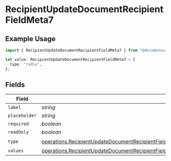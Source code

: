 # RecipientUpdateDocumentRecipientFieldMeta7

## Example Usage

```typescript
import { RecipientUpdateDocumentRecipientFieldMeta7 } from "@documenso/sdk-typescript/models/operations";

let value: RecipientUpdateDocumentRecipientFieldMeta7 = {
  type: "radio",
};
```

## Fields

| Field                                                                                                                                                                                                                                                              | Type                                                                                                                                                                                                                                                               | Required                                                                                                                                                                                                                                                           | Description                                                                                                                                                                                                                                                        |
| ------------------------------------------------------------------------------------------------------------------------------------------------------------------------------------------------------------------------------------------------------------------ | ------------------------------------------------------------------------------------------------------------------------------------------------------------------------------------------------------------------------------------------------------------------ | ------------------------------------------------------------------------------------------------------------------------------------------------------------------------------------------------------------------------------------------------------------------ | ------------------------------------------------------------------------------------------------------------------------------------------------------------------------------------------------------------------------------------------------------------------ |
| `label`                                                                                                                                                                                                                                                            | *string*                                                                                                                                                                                                                                                           | :heavy_minus_sign:                                                                                                                                                                                                                                                 | N/A                                                                                                                                                                                                                                                                |
| `placeholder`                                                                                                                                                                                                                                                      | *string*                                                                                                                                                                                                                                                           | :heavy_minus_sign:                                                                                                                                                                                                                                                 | N/A                                                                                                                                                                                                                                                                |
| `required`                                                                                                                                                                                                                                                         | *boolean*                                                                                                                                                                                                                                                          | :heavy_minus_sign:                                                                                                                                                                                                                                                 | N/A                                                                                                                                                                                                                                                                |
| `readOnly`                                                                                                                                                                                                                                                         | *boolean*                                                                                                                                                                                                                                                          | :heavy_minus_sign:                                                                                                                                                                                                                                                 | N/A                                                                                                                                                                                                                                                                |
| `type`                                                                                                                                                                                                                                                             | [operations.RecipientUpdateDocumentRecipientFieldMetaDocumentsRecipientsResponse200ApplicationJSONResponseBodyFieldsType](../../models/operations/recipientupdatedocumentrecipientfieldmetadocumentsrecipientsresponse200applicationjsonresponsebodyfieldstype.md) | :heavy_check_mark:                                                                                                                                                                                                                                                 | N/A                                                                                                                                                                                                                                                                |
| `values`                                                                                                                                                                                                                                                           | [operations.RecipientUpdateDocumentRecipientFieldMetaValues](../../models/operations/recipientupdatedocumentrecipientfieldmetavalues.md)[]                                                                                                                         | :heavy_minus_sign:                                                                                                                                                                                                                                                 | N/A                                                                                                                                                                                                                                                                |